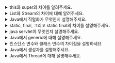 <details>
<summary>this와 super의 차이를 알려주세요.</summary>
<br/>
this는 자기 자신의 메모리를 가르키거나, 생성자에서 다른 생성자를 호출할 경우에, 혹은 인스턴스 자신의 주소를 반환할 때 사용합니다.
이와 반대로 super는 상속관계에 있을 때 자식클래스에서 사용을 합니다. 자식 클래스에서 같은 이름의 데이터 멤버가 있는 경우 부모 클래스의 데이터 멤버에 액세스하거나, 부모 클래스의 기본 생성자, 혹은 매개 변수가 있는 생성자를 호출합니다. 또한 자식 클래스에서 재정의된 메서드가 있을 때, 부모 클래스의 메서드를 호출하고 싶은 경우에도 super를 사용합니다.

```java
class Animal {
    String name;

    // 부모 클래스의 생성자
    Animal(String name) {
        // this를 사용하여 인스턴스 변수와 매개변수 구분
        this.name = name;
    }

    void sound() {
        System.out.println(name + " makes a sound.");
    }
}

class Dog extends Animal {
    int age;

    // 자식 클래스의 생성자
    Dog(String name, int age) {
        // super를 사용하여 부모 클래스의 생성자 호출
        super(name);
        // this를 사용하여 인스턴스 변수와 매개변수 구분
        this.age = age;
    }

    // 부모 클래스의 메서드를 재정의
    @Override
    void sound() {
        // super를 사용하여 부모 클래스의 메서드 호출
        super.sound();
        System.out.println(name + " barks.");
    }

    void displayInfo() {
        // this를 사용하여 현재 객체의 메서드를 호출
        System.out.println("Dog's Name: " + this.name);
        System.out.println("Dog's Age: " + this.age);
    }
}

public class Main {
    public static void main(String[] args) {
        Dog dog = new Dog("Buddy", 5);

        // this 키워드를 사용하는 메서드
        dog.displayInfo();

        // super 키워드를 사용하는 메서드
        dog.sound();
    }
}
```
출력은 아래와 같다.

```md
Dog's Name: Buddy
Dog's Age: 5
Buddy makes a sound.
Buddy barks.
```
<br/>
</details>

<details>
<summary>List와 Stream의 차이에 대해 알려주세요.</summary>
<br/>
먼저 목적에 있어서 차이가 있습니다. List는 정보를 저장하는 것이 목적이라면, Stream은 데이터를 처리하는 데에 목적이 있습니다. 이러한 목적의 차이로 인해 데이터 변경의 가능성은 List에서는 있지만, Stream은 없고 저장 공간을 독립적으로 갖지 않습니다. Stream은 Lazy 실행을 구현하였기에 계산이 필요없는 데이터에는 관심이 없어 데이터 처리에서 list보다 상대적으로 빠르다는 장점이 있습니다. Stream은 또한 parallelStream을 사용하여 병렬화를 쉽게 할 수 있습니다.
<br/>
</details>

<details>
<summary>Java에서 직렬화가 무엇인지 설명해주세요.</summary>
<br/>
직렬화는 java에서 사용되는 object나 data들을 다른 컴퓨터의 java 시스템에서도 사용할 수 있도록 바이트 스트림 형태로 연속적인 데이터로 바꾸는 포맷 변환 기술입니다. JVM의 heap이나 stack 메모리에 상주하고 있는 객체 데이터를 직렬화를 통해 바이트 형태로 변환하여 외부 저장소에 저장하는 것입니다.

<br/>
<details style="margin-left: 20px;">
<summary>변환된 데이터를 다른 컴퓨터에서 어떻게 읽나요?</summary>
<br/>
직렬화된 데이터(바이트 스트림)를 네트워크나 파일 등으로부터 입력받은 후 이를 역직렬화하여 메모리에 원래의 객체를 다시 생성합니다. 이 때 기존 컴퓨터와 다른 컴퓨터는 동일한 클래스 구조를 공유하고 있어야 하고 serialVersionUID와 같은 클래스 버전이 일치해야합니다.

<br/>
</details>

<details style="margin-left: 20px;">
<summary>직렬화와 Json의 차이를 알려주세요.</summary>
<br/>
직렬화는 java에서만 사용하지만 json은 웹 뿐만 아니라 게임 등에서도 사용가능하고,
python, javascript 등 범용성 있게 사용이 가능합니다.

<br/>
</details>

<details style="margin-left: 20px;">
<summary>직렬화의 장점과 단점을 알려주세요.</summary>
<br/>
자바 직렬화의 장점은 먼저 자바에 최적화되어 있고, 자바의 reference 타입, 예를 들어 class나 interface에 대해 제약 없이 외부에 내보낼 수 있습니다.
단점으로는 직렬화는 데이터 뿐만 아니라 타입 정보, 클래스 메타 데이터 등을 가지고 있어 json에 비해 2배 이상 큽니다. 또한 역직렬화는 생성자 없이 인스턴스화가 가능하기에 보안 문제가 존재합니다.

<br/>
</details>
<br/>
</details>

<details>
<summary>static, final, 그리고 static final의 차이를 설명해주세요.</summary>
<br/>
static 키워드를 가진 멤버는 값이 클래스의 모든 인스턴스에 대해 동일하여 전역이라고 이해할 수 있고, 상수가 아니기에 변경될 수 있습니다. 그리고 메소드 영역에 저장되어 Garbage collector가 작동하지 않아 시스템 종료까지 메모리에 남게 됩니다.
final 키워드가 붙은 변수는 상수입니다. 하지만 값을 받아 오기 전까지는 final 변수에 어떤 값이든 넣을 수 있어 완전한 상수라고는 할 수 없습니다.
static final은 이름에서 보이듯 static과 final을 합친 것으로, 클래스의 모든 인스턴스에 대해 동일함과 동시에 변수에 값이 할당되면 절대 변경할 수 없는 상수를 만드는 방법입니다. 따라서 static에서 변할 수 없고, final이지만 처음부터 값을 할당해야만 하는 키워드입니다.

<br/>
</details>

<details>
<summary>java servlet이 무엇인지 설명해주세요.</summary>
<br/>

java servlet은 클라이언트가 요청을 하면 서버는 이 요청을 확인 후 응답하고 이를 전달해야하는데, 이 때 응답을 전달해주는 것이 servlet입니다. 그래서 servlet은 java로 구현된 CGI라고도 합니다.

<details style="margin-left: 20px;">
<summary>CGI가 무엇인가요?</summary>
<br/>

Common Gateway Interface의 약자로, 특별한 것이 아니라 서버와 애플리케이션 간에 데이터를 주고 받는 방식, 혹은 컨벤션을 CGI라고 합니다.

<br/>
</details>

<details style="margin-left: 20px;">
<summary>servlet의 동작 방식에 대해 설명해주세요.</summary>
<br/>

<img src="https://img1.daumcdn.net/thumb/R1280x0/?scode=mtistory2&fname=https%3A%2F%2Ft1.daumcdn.net%2Fcfile%2Ftistory%2F993A7F335A04179D20">

먼저 클라이언트가 http 요청을 servlet container로 전달합니다.

servlet container는 HttpServletRequest, Response 객체를 생성합니다. 

web.xml을 기반으로 어느 servlet에 대한 요청인지 분석 후, 해당 servlet에서 service 메소드 호출, 클라이언트의 http 요청(get, post)에 따라 doGet(), doPost()를 호출합니다.

이 메소드는 동적 페이지를 생성하고 HttpServletResponse 객체에 응답을 보냅니다.

응답이 끝나면 Request, Response 객체를 모두 제거합니다.

<br/>
</details>

<br/>
</details>

<details>
<summary>Java에서 generic에 대해 설명해주세요.</summary>
<br/>
generic은 클래스 내부에서 사용할 데이터 타입을 외부에서 지정한 타입을 사용하게 하는 방법입니다. 이를 통해 코드의 재사용성을 높이고, 컴파일 시점에서 타입을 체크해주는 기능이기에 객체의 타입 안정성을 높여줍니다.


```java
ArrayList<String> list = new ArrayList<>();
```
위 코드에서 <> 이 괄호가 generic입니다.

### 추가설명
- 제네릭에서 할당받을 수 있는 타입은 Reference타입 뿐입니다. int, double과 같은 primitive type은 제네릭 타입 파라미터로 넘길 수 없습니다.
- static 멤버에 제네릭 타입이 올 수 없습니다.static은 클래스가 동일하게 공유하는 변수로 제네릭 객체가 생성되기 전에 이미 자료 타입이 정해져 있어야 하기 때문입니다.
- 타입 파라미터 기호 네이밍 T - type, E - element(ex.list), K - key(ex. Map<k,v>), V - 리턴 값, 또는 매핑된 값, N - number, <S,U,V> - 2번째, 3번째, 4번째에 선언된 타입
<br/>
</details>

<details>
<summary>인스턴스 변수와 클래스 변수의 차이점을 설명하세요</summary>
<br/>
클래스 변수는 static을 사용하여 클래스 레벨에서 어디서나 선언할 수 있습니다. 이러한 변수는 다양한 객체에 적용될 때 하나의 값만 가질 수 있습니다. 이 변수는 클래스의 특정 객체에 연결되지 않으므로 모든 클래스 멤버가 공유할 수 있습니다.

인스턴스 변수는 클래스 변수에서 static이 빠진 것입니다. 일반적으로 클래스의 모든 인스턴스에서 공유됩니다. 이러한 변수는 여러 객체 간에 고유한 값을 가질 수 있습니다. 인스턴스 변수의 내용은 클래스의 특정 객체 인스턴스와 관련되어 있기 때문에 한 객체 인스턴스와 다른 객체 인스턴스에 완전히 독립적입니다.

```java
class GFG {
    // class variable
    private static final double PI = 3.14159;
    private double radius;
    public GFG(double radius) { this.radius = radius; }
    public double getArea() { return PI * radius * radius; }
    public static void main(String[] args)
    {
        GFG obj = new GFG(5.0);
        System.out.println("Area of circle: "
                           + obj.getArea());
    }
}

class GFG {
    // instance variable
    private String name;
    public void setName(String name) { this.name = name; }
    public String getName() { return name; }
    public static void main(String[] args)
    {
        GFG obj = new GFG();
        obj.setName("John");
        System.out.println("Name " + obj.getName());
    }
}
```

<br/>
</details>

<details>
<summary>Java에서 생성자를 설명해주세요.</summary>

<br/>
생성자는 객체가 생성될 때 자동으로 호출되는 특수한 목적의 메소드입니다. 객체의 초기화를 위해 사용됩니다. 생성자의 이름은 클래스 이름과 동일해야 하고 객체가 생성될 때 한번 호출됩니다. 또한 매개변수 조건에 따라 오버로딩을 통해 여러개를 작성할 수 있습니다. 생성자 코드가 없으면 컴파일러가 자동으로 기본생성자를 생성합니다.
<br/>
</details>

<details>
<summary>Java에서 Thread에 대해 설명해주세요.</summary>

<br/>
Thread는 가장 작은 프로그램 실행 단위입니다. java는 일반적으로 1개의 main thread에 의해 프로그램이 실행됩니다. 그러나 java는 multi thread 프로그래밍 언어이기에 Thread나 Runnable을 통해 동시성 프로그래밍을 지원합니다.

- Thread
```java
class MyThread extends Thread {
    @Override
    public void run() {
        for (int i = 0; i < 5; i++) {
            System.out.println(Thread.currentThread().getName() + " is running: " + i);
            try {
                Thread.sleep(500); // 500ms 쉬기
            } catch (InterruptedException e) {
                e.printStackTrace();
            }
        }
    }
}

public class ThreadExample {
    public static void main(String[] args) {
        MyThread thread1 = new MyThread();
        MyThread thread2 = new MyThread();
        
        thread1.start();  // 스레드 시작
        thread2.start();  // 스레드 시작
    }
}
```
- Runnable
```java
class MyRunnable implements Runnable {
    @Override
    public void run() {
        for (int i = 0; i < 5; i++) {
            System.out.println(Thread.currentThread().getName() + " is running: " + i);
            try {
                Thread.sleep(500); // 500ms 쉬기
            } catch (InterruptedException e) {
                e.printStackTrace();
            }
        }
    }
}

public class RunnableExample {
    public static void main(String[] args) {
        Thread thread1 = new Thread(new MyRunnable());
        Thread thread2 = new Thread(new MyRunnable());
        
        thread1.start();  // 스레드 시작
        thread2.start();  // 스레드 시작
    }
}
```
<details style="margin-left: 20px;">
<summary>Thread와 Runnable의 차이를 설명해주세요.</summary>
<br/>
Thread는 클래스이고 Runnable은 인터페이스입니다. 다중 상속이 불가능한 java의 특성 상 Thread보다 Runnable이 더 많이 사용되기도 하고 Thread를 상속받으면 Thread 내부에 구현된 코드들에 의해 더 많은 자원을 필요로 하기에 Runnable이 주로 사용됩니다.
<br/>
</details>

<details style="margin-left: 20px;">
<summary>Thread의 생명주기에 대해 설명해주세요.</summary>
<br/>
<img src= "https://media.geeksforgeeks.org/wp-content/uploads/20240318155846/Lifecycle-and-States-of-a-Thread-in-Java-1.png">

1. New
- 아직 실행되지 않은 새로 생성된 thread입니다.
2. Runnable
- thread의 start()메소드가 호출되었고 JVM에서 실행 중이거나 리소스 할당을 기다리는 중인 thread입니다.
3. Running
- Runnable에서 활성화된, 실행 중인 thread입니다.
3. Blocked
- 모니터 잠금을 기다리는 차단된 상태의 thread입니다. block상태에 들어가면 Runnable 상태로 이동하게 됩니다.
4. Waiting
- wait()메소드나 join()메소드가 호출된 thread가 모이는 곳입니다. 다른 thread가 종료되거나 notify를 주게 되면 Runnable 상태로 전환하게 됩니다.
5. Timed Waiting
- time-out 파라미터를 호출하면 Timed Waiting 상태에 있게 됩니다. time out이 끝나거나 신호가 올 때까지 이 상태에 있습니다.
6. Terminated
- 정상 종료, 혹은 오류나 처리되지 않은 예외 이벤트가 발생하면 이 상태로 가게 됩니다.

<br/>
</details>
<br/>
</details>